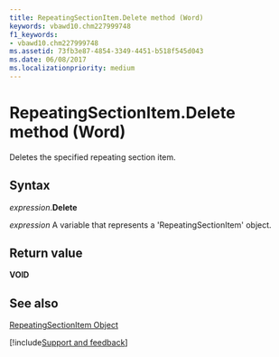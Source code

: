 ```yaml
---
title: RepeatingSectionItem.Delete method (Word)
keywords: vbawd10.chm227999748
f1_keywords:
- vbawd10.chm227999748
ms.assetid: 73fb3e87-4854-3349-4451-b518f545d043
ms.date: 06/08/2017
ms.localizationpriority: medium
---
```



# RepeatingSectionItem.Delete method (Word)

Deletes the specified repeating section item.


## Syntax

_expression_.**Delete**

_expression_ A variable that represents a 'RepeatingSectionItem' object.


## Return value

 **VOID**


## See also


[RepeatingSectionItem Object](Word.repeatingsectionitem.md)

[!include[Support and feedback](~/includes/feedback-boilerplate.md)]